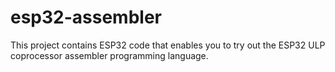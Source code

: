 # esp32-assembler

This project contains ESP32 code that enables you to try out the ESP32 ULP coprocessor assembler programming language.